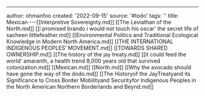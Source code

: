 ---
author: ohmanfoo
created: '2022-09-15'
source: '#todo'
tags: ''
title: Mexican
---[[Interpretive Sovereignty.md]]
[[The Leviathan of the North.md]]
[[i promised brando i would not touch his oscar’ the secret life of sacheen littlefeather.md]]
[[Environmental Politics and Traditional Ecological Knowledge in Modern North America.md]]
[[THE INTERNATIONAL INDIGENOUS PEOPLES’ MOVEMENT.md]]
[[TOWARDS SHARED OWNERSHIP.md]]
[[The history of the jay treaty.md]]
[[it could feed the world’ amaranth, a health trend 8,000 years old that survived colonization.md]]
[[Mexican.md]]
[[North.md]]
[[Why the avocado should have gone the way of the dodo.md]]
[[The Historyof the JayTreatyand its Significance to Cross Border Mobilityand Securityfor Indigenous Peoples in the North American Northern Borderlands and Beynd.md]]
